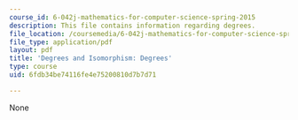 ```yaml
---
course_id: 6-042j-mathematics-for-computer-science-spring-2015
description: This file contains information regarding degrees.
file_location: /coursemedia/6-042j-mathematics-for-computer-science-spring-2015/6fdb34be74116fe4e75200810d7b7d71_MIT6_042JS15_Degrees.pdf
file_type: application/pdf
layout: pdf
title: 'Degrees and Isomorphism: Degrees'
type: course
uid: 6fdb34be74116fe4e75200810d7b7d71

---
```

None
